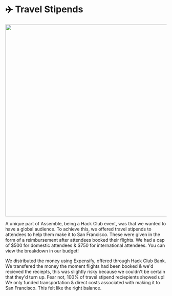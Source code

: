 # ✈️ Travel Stipends

<img src="https://user-images.githubusercontent.com/39828164/189508836-cf55406e-a4e5-4d0f-8808-8daf97eb0448.jpg" width="600px" />

A unique part of Assemble, being a Hack Club event, was that we wanted to have a global audience. To achieve this, we offered travel stipends to attendees to help them make it to San Francisco.  These were given in the form of a reimbursement after attendees booked their flights. We had a cap of $500 for domestic attendees & $750 for international attendees. You can view the breakdown in our budget!

We distributed the money using Expensify, offered through Hack Club Bank. We transfered the money the moment flights had been booked & we'd recieved the reciepts, this was slightly risky because we couldn't be certain that they'd turn up. Fear not, 100% of travel stipend reciepients showed up! We only funded transportation & direct costs associated with making it to San Francisco. This felt like the right balance.
